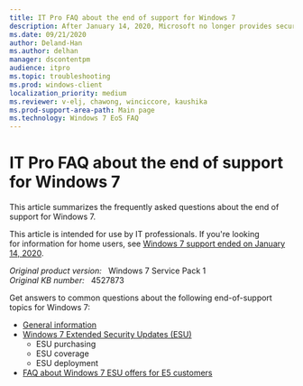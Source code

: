 ```yaml
---
title: IT Pro FAQ about the end of support for Windows 7
description: After January 14, 2020, Microsoft no longer provides security updates or support for computers that run Windows 7.
ms.date: 09/21/2020
author: Deland-Han
ms.author: delhan
manager: dscontentpm
audience: itpro
ms.topic: troubleshooting
ms.prod: windows-client
localization_priority: medium
ms.reviewer: v-elj, chawong, winciccore, kaushika
ms.prod-support-area-path: Main page
ms.technology: Windows 7 EoS FAQ
---
```

# IT Pro FAQ about the end of support for Windows 7

This article summarizes the frequently asked questions about the end of support for Windows 7.

This article is intended for use by IT professionals. If you're looking for information for home users, see [Windows 7 support ended on January 14, 2020](https://support.microsoft.com/help/4057281/windows-7-support-will-end-on-january-14-2020).

_Original product version:_ &nbsp; Windows 7 Service Pack 1  
_Original KB number:_ &nbsp; 4527873

Get answers to common questions about the following end-of-support topics for Windows 7:

- [General information](https://support.microsoft.com/help/4527875) 
- [Windows 7 Extended Security Updates (ESU)](https://support.microsoft.com/help/4527878) 
  - ESU purchasing
  - ESU coverage
  - ESU deployment
- [FAQ about Windows 7 ESU offers for E5 customers](https://support.microsoft.com/help/4527879) 
